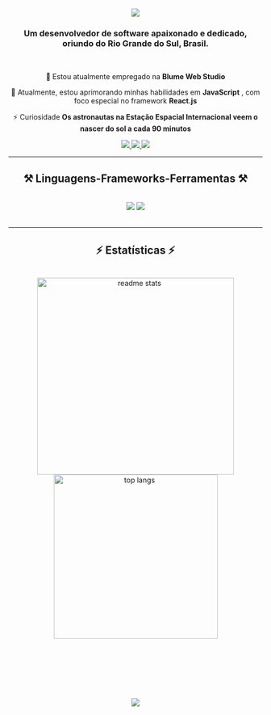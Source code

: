 <h1 align="center">
    <img src="https://readme-typing-svg.herokuapp.com/?font=Righteous&size=35&center=true&vCenter=true&width=500&height=70&duration=4000&lines=Olá!+👋;+Eu+sou+o+Anderson+Benedetti!;" />
</h1>

<h3 align="center">Um desenvolvedor de software apaixonado e dedicado, oriundo do Rio Grande do Sul, Brasil.</h3>

<br/>

<div align="center">
 
 🔭 Estou atualmente empregado na **Blume Web Studio**
 
 🌱 Atualmente, estou aprimorando minhas habilidades em **JavaScript** 
 , com foco especial no framework **React.js**

 ⚡ Curiosidade **Os astronautas na Estação Espacial Internacional veem o nascer do sol a cada 90 minutos**

 </div>
 
<div align="center"> 
  <a href="mailto:andersonjcbenedetti@gmail.com">
    <img src="https://img.shields.io/badge/Gmail-333333?style=for-the-badge&logo=gmail&logoColor=red" />
  </a>
  <a href="https://www.linkedin.com/in/dev-anderson-benedetti/" target="_blank">
    <img src="https://img.shields.io/badge/LinkedIn-0077B5?style=for-the-badge&logo=linkedin&logoColor=white" target="_blank" />
  </a>
  <a href="https://wa.me/5551997042710?text=Ol%C3%A1%21+Cheguei+aqui+atrav%C3%A9s+do+seu+GitHub." target="_blank">
     <img src="https://img.shields.io/badge/WhatsApp-25D366?style=for-the-badge&logo=whatsapp&logoColor=white" target="_blank" />
  </a>
</div>

 <hr/>
 
<h2 align="center">⚒️ Linguagens-Frameworks-Ferramentas ⚒️</h2>
<br/>
<div align="center">
    <img src="https://skillicons.dev/icons?i=react,vue,html,css,vscode,github,figma,git,wordpress" />
    <img src="https://skillicons.dev/icons?i=javascript,typescript,firebase,netlify,mysql" /><br>
</div>

<br/>
<hr/>


<h2 align="center">⚡ Estatísticas ⚡</h2>
<br>
<div align=center>
  <img width=390 src="https://github-readme-stats-salesp07.vercel.app/api?username=andersonBenedetti&count_private=true&show_icons=true&theme=react&rank_icon=github&border_radius=10" alt="readme stats" />
  <br/>
  <img width=325 align="center" src="https://github-readme-stats-salesp07.vercel.app/api/top-langs/?username=andersonBenedetti&hide=HTML&langs_count=8&layout=compact&theme=react&border_radius=10&size_weight=0.5&count_weight=0.5&exclude_repo=github-readme-stats" alt="top langs" />
</div>

<br/><br/>

<br/>
<h1 align="center">
    <img src="https://readme-typing-svg.herokuapp.com/?font=Righteous&size=35&center=true&vCenter=true&width=500&height=70&duration=4000&lines=Obrigado+pela+atenção!;" />
</h1>
